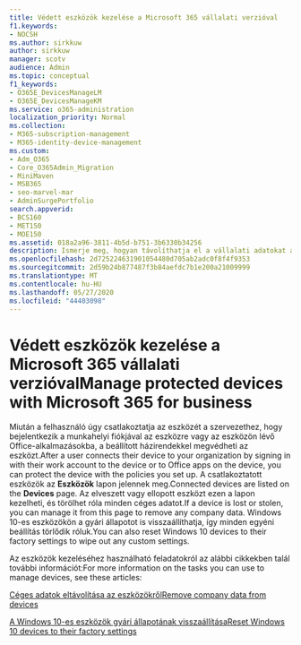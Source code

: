 ```yaml
---
title: Védett eszközök kezelése a Microsoft 365 vállalati verzióval
f1.keywords:
- NOCSH
ms.author: sirkkuw
author: sirkkuw
manager: scotv
audience: Admin
ms.topic: conceptual
f1_keywords:
- O365E_DevicesManageLM
- O365E_DevicesManageKM
ms.service: o365-administration
localization_priority: Normal
ms.collection:
- M365-subscription-management
- M365-identity-device-management
ms.custom:
- Adm_O365
- Core_O365Admin_Migration
- MiniMaven
- MSB365
- seo-marvel-mar
- AdminSurgePortfolio
search.appverid:
- BCS160
- MET150
- MOE150
ms.assetid: 018a2a96-3811-4b5d-b751-3b6330b34256
description: Ismerje meg, hogyan távolíthatja el a vállalati adatokat a védelmi szabályzatok által kezelt eszközökről, valamint állítsa vissza a Windows 10-es eszközöket a gyári beállításokra.
ms.openlocfilehash: 2d725224631901054480d705ab2adc0f8f4f9353
ms.sourcegitcommit: 2d59b24b877487f3b84aefdc7b1e200a21009999
ms.translationtype: MT
ms.contentlocale: hu-HU
ms.lasthandoff: 05/27/2020
ms.locfileid: "44403098"
---
```

# <a name="manage-protected-devices-with-microsoft-365-for-business"></a><span data-ttu-id="b0fcd-103">Védett eszközök kezelése a Microsoft 365 vállalati verzióval</span><span class="sxs-lookup"><span data-stu-id="b0fcd-103">Manage protected devices with Microsoft 365 for business</span></span>

<span data-ttu-id="b0fcd-104">Miután a felhasználó úgy csatlakoztatja az eszközét a szervezethez, hogy bejelentkezik a munkahelyi fiókjával az eszközre vagy az eszközön lévő Office-alkalmazásokba, a beállított házirendekkel megvédheti az eszközt.</span><span class="sxs-lookup"><span data-stu-id="b0fcd-104">After a user connects their device to your organization by signing in with their work account to the device or to Office apps on the device, you can protect the device with the policies you set up.</span></span> <span data-ttu-id="b0fcd-105">A csatlakoztatott eszközök az **Eszközök** lapon jelennek meg.</span><span class="sxs-lookup"><span data-stu-id="b0fcd-105">Connected devices are listed on the **Devices** page.</span></span> <span data-ttu-id="b0fcd-106">Az elveszett vagy ellopott eszközt ezen a lapon kezelheti, és törölhet róla minden céges adatot.</span><span class="sxs-lookup"><span data-stu-id="b0fcd-106">If a device is lost or stolen, you can manage it from this page to remove any company data.</span></span> <span data-ttu-id="b0fcd-107">Windows 10-es eszközökön a gyári állapotot is visszaállíthatja, így minden egyéni beállítás törlődik róluk.</span><span class="sxs-lookup"><span data-stu-id="b0fcd-107">You can also reset Windows 10 devices to their factory settings to wipe out any custom settings.</span></span> 

<span data-ttu-id="b0fcd-108">Az eszközök kezeléséhez használható feladatokról az alábbi cikkekben talál további információt:</span><span class="sxs-lookup"><span data-stu-id="b0fcd-108">For more information on the tasks you can use to manage devices, see these articles:</span></span> 
  
[<span data-ttu-id="b0fcd-109">Céges adatok eltávolítása az eszközökről</span><span class="sxs-lookup"><span data-stu-id="b0fcd-109">Remove company data from devices</span></span>](remove-company-data.md)
  
[<span data-ttu-id="b0fcd-110">A Windows 10-es eszközök gyári állapotának visszaállítása</span><span class="sxs-lookup"><span data-stu-id="b0fcd-110">Reset Windows 10 devices to their factory settings</span></span>](reset-devices-to-factory-settings.md)
  

